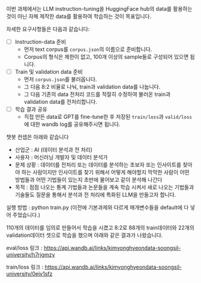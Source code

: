 이번 과제에서는 LLM instruction-tuning을 HuggingFace hub의 data를 활용하는 것이 아닌 자체 제작한 data를 활용하여 학습하는 것이 목표입니다.

자세한 요구사항들은 다음과 같습니다:

- [ ]  Instruction-data 준비
    - 먼저 text corpus를 `corpus.json`의 이름으로 준비합니다.
    - Corpus의 형식은 제한이 없고, 100개 이상의 sample들로 구성되어 있으면 됩니다.
- [ ]  Train 및 validation data 준비
    - 먼저 `corpus.json`를 불러옵니다.
    - 그 다음 8:2 비율로 나눠, train과 validation data를 나눕니다.
    - 그 다음 기존의 data 전처리 코드를 적절히 수정하여 불러온 train과 validation data를 전처리합니다.
- [ ]  학습 결과 공유
    - 직접 만든 data로 GPT를 fine-tune한 후 저장된 `train/loss`과 `valid/loss`에 대한 wandb log를 공유해주시면 됩니다.


챗봇 컨셉은 아래와 같습니다

- 산업군 : AI (데이터 분석과 전 처리)
- 사용자 : 머신러닝 개발자 및 데이터 분석가
- 문제 상황 : 데이터를 전처리 또는 데이터를 분석하는 초보자 또는 인사이트를 찾아야 하는 사람이지만 인사이트를 찾기 위해서 어떻게 해야할지 막막한 사람이 어떤 방법들과 어떤 기법들이 있는지 초반에 물어보고 같이 분석해 나간다
- 목적 : 점점 나오는 통계 기법들과 논문들을 계속 학습 시켜서 새로 나오는 기법들과 기술들도 질문을 통해서 분석과 전 처리에 특화된 LLM을 만들고자 합니다.



실행 방법 :  python train.py (이전에 기본과제와 다르게 매개변수들을 default에 다 넣어 주었습니다.)

110개의 데이터를 임의로 만들어서 학습을 시켰고 8:2로 88개의 train데이터와 22개의 validation데이터 셋으로 학습을 했으며 아래와 같은 결과가 나왔습니다.

eval/loss 링크 : https://api.wandb.ai/links/kimyonghyeondata-soongsil-university/h7rjgmzy

train/loss 링크 : https://api.wandb.ai/links/kimyonghyeondata-soongsil-university/0ejv1sfz

